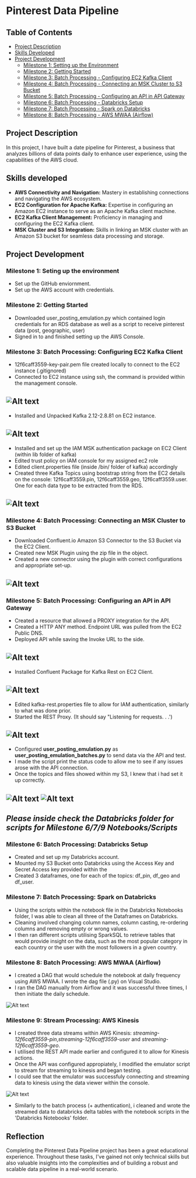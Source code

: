 # Pinterest Data Pipeline

## Table of Contents
- [Project Description](#project-description)
- [Skills Developed](#skills-developed)
- [Project Development](#project-development)
  - [Milestone 1: Setting up the Environment](#milestone-1-setting-up-the-environment)
  - [Milestone 2: Getting Started](#milestone-2-getting-started)
  - [Milestone 3: Batch Processing - Configuring EC2 Kafka Client](#milestone-3-batch-processing---configuring-ec2-kafka-client)
  - [Milestone 4: Batch Processing - Connecting an MSK Cluster to S3 Bucket](#milestone-4-batch-processing---connecting-an-msk-cluster-to-s3-bucket)
  - [Milestone 5: Batch Processing - Configuring an API in API Gateway](#milestone-5-batch-processing---configuring-an-api-in-api-gateway)
  - [Milestone 6: Batch Processing - Databricks Setup](#milestone-6-batch-processing---databricks-setup)
  - [Milestone 7: Batch Processing - Spark on Databricks](#milestone-7-batch-processing---spark-on-databricks)
  - [Milestone 8: Batch Processing - AWS MWAA (Airflow)](#milestone-8-batch-processing---aws-mwaa-airflow)


## Project Description

In this project, I have built a date pipeline for Pinterest, a business that analyzes billions of data points daily to enhance user experience, using the capabilities of the AWS cloud.

## Skills developed

- **AWS Connectivity and Navigation:** Mastery in establishing connections and navigating the AWS ecosystem.
- **EC2 Configuration for Apache Kafka:** Expertise in configuring an Amazon EC2 instance to serve as an Apache Kafka client machine.
- **EC2 Kafka Client Management:** Proficiency in managing and configuring the EC2 Kafka client.
- **MSK Cluster and S3 Integration:** Skills in linking an MSK cluster with an Amazon S3 bucket for seamless data processing and storage.


## Project Development

### Milestone 1: Seting up the environment
- Set up the GitHub enviornment.
- Set up the AWS account with credentials.
### Milestone 2: Getting Started
- Downloaded user_posting_emulation.py which contained login credentials for an RDS database as well as a script to receive pinterest data (post, geographic, user)
- Signed in to and finished setting up the AWS Console. 
### Milestone 3: Batch Processing: Configuring EC2 Kafka Client
- 12f6caff3559-key-pair.pem file created locally to connect to the EC2 instance (.gitignored)
- Connected to EC2 instance using ssh, the command is provided within the management console.

![Alt text](Milestone_Screenshots/image-1.png)
--
- Installed and Unpacked Kafka 2.12-2.8.81 on EC2 instance.

![Alt text](Milestone_Screenshots/image.png)
--
- Installed and set up the IAM MSK authentication package on EC2 Client (within lib folder of kafka)
- Edited trust policy on IAM console for my assigned ec2 role
- Edited client.properties file (inside /bin/ folder of kafka) accordingly
- Created three Kafka Topics using bootstrap string from the EC2 details on the console: 12f6caff3559.pin, 12f6caff3559.geo, 12f6caff3559.user. One for each data type to be extracted from the RDS.

![Alt text](Milestone_Screenshots/image-2.png)
--

### Milestone 4: Batch Processing: Connecting an MSK Cluster to S3 Bucket
- Downloaded Confluent.io Amazon S3 Connector to the S3 Bucket via the EC2 Client.
- Created new MSK Plugin using the zip file in the object.
- Created a new connector using the plugin with correct configurations and appropriate set-up.

![Alt text](Milestone_Screenshots/image-3.png)
--

### Milestone 5: Batch Processing: Configuring an API in API Gateway
- Created a resource that allowed a PROXY integration for the API.
- Created a HTTP ANY method. Endpoint URL was pulled from the EC2 Public DNS. 
- Deployed API while saving the Invoke URL to the side. 

![Alt text](Milestone_Screenshots/image-4.png)
--
- Installed Confluent Package for Kafka Rest on EC2 Client.

![Alt text](Milestone_Screenshots/image-5.png)
--
-  Edited kafka-rest.properties file to allow for IAM authentication, similarly to what was done prior.
- Started the REST Proxy. (It should say "Listening for requests. . .')

![Alt text](Milestone_Screenshots/image-6.png)
--
- Configured **user_posting_emulation.py** as **user_posting_emulation_batches.py** to send data via the API and test.
- I made the script print the status code to allow me to see if any issues arose with the API connection.
- Once the topics and files showed within my S3, I knew that i had set it up correctly.

![Alt text](Milestone_Screenshots/image-7.png)
![Alt text](Milestone_Screenshots/image-8.png)
--

## *Please inside check the *Databricks* folder for scripts for Milestone 6/7/9 Notebooks/Scripts*
### Milestone 6: Batch Processing: Databricks Setup
- Created and set up my Databricks account.
- Mounted my S3 Bucket onto Databricks using the Access Key and Secret Access key provided within the 
- Created 3 dataframes, one for each of the topics: df_pin, df_geo and df_user.

### Milestone 7: Batch Processing: Spark on Databricks
- Using the scripts within the notebook file in the Databricks Notebooks folder, I was able to clean all three of the Dataframes on Databricks.
- Cleaning involved changing column names, column casting, re-ordering columns and removing empty or wrong values.
- I then ran different scripts utilising SparkSQL to retrieve tables that would provide insight on the data, such as the most popular category in each country or the user with the most followers in a given country. 
### Milestone 8: Batch Processing: AWS MWAA (Airflow)
- I created a DAG that would schedule the notebook at daily frequency using AWS MWAA. I wrote the dag file (.py) on Visual Studio.
- I ran the DAG manually from Airflow and it was successful three times, I then initiate the daily schedule.

![Alt text](Milestone_Screenshots/manual_airflow_dag_run.png)
### Milestone 9: Stream Processing: AWS Kinesis
- I created three data streams within AWS Kinesis: *streaming-12f6caff3559-pin*,*streaming-12f6caff3559-user* and *streaming-12f6caff3559-geo*.
- I utilised the REST API made earlier and configured it to allow for Kinesis actions.
- Once the API was configured appropiately, I modified the emulator script to stream for streaming to kinesis and began testing.
- I could see that the emulator was successfuly connecting and streaming data to kinesis using the data viewer within the console.

![Alt text](Milestone_Screenshots/kinesis_api_stream.png) 
- Similarly to the batch process (+ authentication), i cleaned and wrote the streamed data to databricks delta tables with the notebook scripts in the 'Databricks Notebooks' folder.


## Reflection 

Completing the Pinterest Data Pipeline project has been a great educational experience. Throughout these tasks, I've gained not only technical skills but also valuable insights into the complexities and of building a robust and scalable data pipeline in a real-world scenario.



